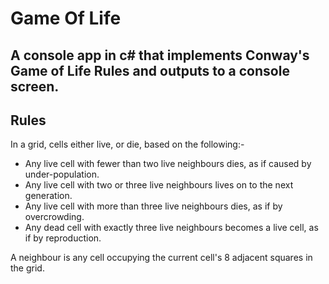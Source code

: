 Game Of Life
============
A console app in c# that implements Conway's Game of Life Rules and outputs to a
console screen.
--------------------------------

Rules
-----
In a grid, cells either live, or die, based on the following:-
  * Any live cell with fewer than two live neighbours dies, as if caused by under-population.
  * Any live cell with two or three live neighbours lives on to the next generation.
  * Any live cell with more than three live neighbours dies, as if by overcrowding.
  * Any dead cell with exactly three live neighbours becomes a live cell, as if by reproduction.

A neighbour is any cell occupying the current cell's 8 adjacent squares in the grid.
